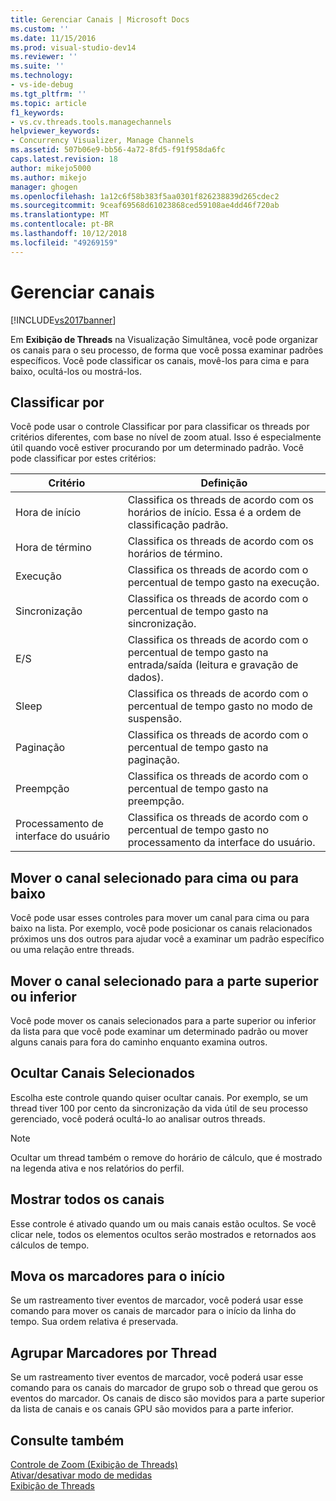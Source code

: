 ```yaml
---
title: Gerenciar Canais | Microsoft Docs
ms.custom: ''
ms.date: 11/15/2016
ms.prod: visual-studio-dev14
ms.reviewer: ''
ms.suite: ''
ms.technology:
- vs-ide-debug
ms.tgt_pltfrm: ''
ms.topic: article
f1_keywords:
- vs.cv.threads.tools.managechannels
helpviewer_keywords:
- Concurrency Visualizer, Manage Channels
ms.assetid: 507b06e9-bb56-4a72-8fd5-f91f958da6fc
caps.latest.revision: 18
author: mikejo5000
ms.author: mikejo
manager: ghogen
ms.openlocfilehash: 1a12c6f58b383f5aa0301f826238839d265cdec2
ms.sourcegitcommit: 9ceaf69568d61023868ced59108ae4dd46f720ab
ms.translationtype: MT
ms.contentlocale: pt-BR
ms.lasthandoff: 10/12/2018
ms.locfileid: "49269159"
---
```

# <a name="manage-channels"></a>Gerenciar canais
[!INCLUDE[vs2017banner](../includes/vs2017banner.md)]

Em **Exibição de Threads** na Visualização Simultânea, você pode organizar os canais para o seu processo, de forma que você possa examinar padrões específicos. Você pode classificar os canais, movê-los para cima e para baixo, ocultá-los ou mostrá-los.  
  
## <a name="sort-by"></a>Classificar por  
 Você pode usar o controle Classificar por para classificar os threads por critérios diferentes, com base no nível de zoom atual. Isso é especialmente útil quando você estiver procurando por um determinado padrão. Você pode classificar por estes critérios:  
  
|Critério|Definição|  
|--------------|----------------|  
|Hora de início|Classifica os threads de acordo com os horários de início. Essa é a ordem de classificação padrão.|  
|Hora de término|Classifica os threads de acordo com os horários de término.|  
|Execução|Classifica os threads de acordo com o percentual de tempo gasto na execução.|  
|Sincronização|Classifica os threads de acordo com o percentual de tempo gasto na sincronização.|  
|E/S|Classifica os threads de acordo com o percentual de tempo gasto na entrada/saída (leitura e gravação de dados).|  
|Sleep|Classifica os threads de acordo com o percentual de tempo gasto no modo de suspensão.|  
|Paginação|Classifica os threads de acordo com o percentual de tempo gasto na paginação.|  
|Preempção|Classifica os threads de acordo com o percentual de tempo gasto na preempção.|  
|Processamento de interface do usuário|Classifica os threads de acordo com o percentual de tempo gasto no processamento da interface do usuário.|  
  
## <a name="move-selected-channel-up-or-down"></a>Mover o canal selecionado para cima ou para baixo  
 Você pode usar esses controles para mover um canal para cima ou para baixo na lista. Por exemplo, você pode posicionar os canais relacionados próximos uns dos outros para ajudar você a examinar um padrão específico ou uma relação entre threads.  
  
## <a name="move-selected-channel-to-top-or-bottom"></a>Mover o canal selecionado para a parte superior ou inferior  
 Você pode mover os canais selecionados para a parte superior ou inferior da lista para que você pode examinar um determinado padrão ou mover alguns canais para fora do caminho enquanto examina outros.  
  
## <a name="hide-selected-channels"></a>Ocultar Canais Selecionados  
 Escolha este controle quando quiser ocultar canais. Por exemplo, se um thread tiver 100 por cento da sincronização da vida útil de seu processo gerenciado, você poderá ocultá-lo ao analisar outros threads.  
  
> [!NOTE]
>  Ocultar um thread também o remove do horário de cálculo, que é mostrado na legenda ativa e nos relatórios do perfil.  
  
## <a name="show-all-channels"></a>Mostrar todos os canais  
 Esse controle é ativado quando um ou mais canais estão ocultos. Se você clicar nele, todos os elementos ocultos serão mostrados e retornados aos cálculos de tempo.  
  
## <a name="move-markers-to-top"></a>Mova os marcadores para o início  
 Se um rastreamento tiver eventos de marcador, você poderá usar esse comando para mover os canais de marcador para o início da linha do tempo. Sua ordem relativa é preservada.  
  
## <a name="group-markers-by-thread"></a>Agrupar Marcadores por Thread  
 Se um rastreamento tiver eventos de marcador, você poderá usar esse comando para os canais do marcador de grupo sob o thread que gerou os eventos do marcador.  Os canais de disco são movidos para a parte superior da lista de canais e os canais GPU são movidos para a parte inferior.  
  
## <a name="see-also"></a>Consulte também  
 [Controle de Zoom (Exibição de Threads)](../profiling/zoom-control-threads-view.md)   
 [Ativar/desativar modo de medidas](../profiling/measure-mode-on-off.md)   
 [Exibição de Threads](../profiling/threads-view-parallel-performance.md)



